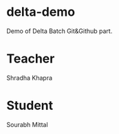 # delta-demo
Demo of Delta Batch Git&amp;Github part.

# Teacher
Shradha Khapra

# Student
Sourabh Mittal